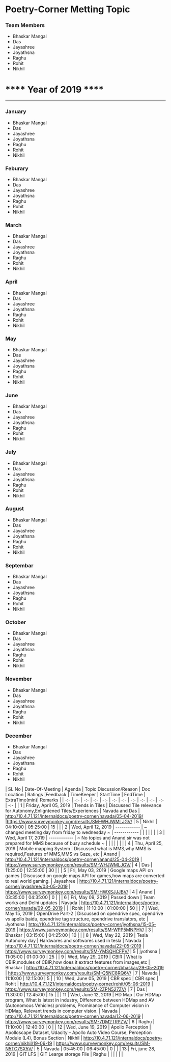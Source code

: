 #                        Poetry-Corner Metting Topic 
### Team Members
- Bhaskar Mangal
- Das
- Jayashree
- Joyathsna
- Raghu
- Rohit
- Nikhil


#         ****    Year of 2019    ****
----------------------------------------------
### January
- Bhaskar Mangal
- Das
- Jayashree
- Joyathsna
- Raghu
- Rohit
- Nikhil
 
### Feburary
- Bhaskar Mangal
- Das
- Jayashree
- Joyathsna
- Raghu
- Rohit
- Nikhil
### March
- Bhaskar Mangal
- Das
- Jayashree
- Joyathsna
- Raghu
- Rohit
- Nikhil
### April
- Bhaskar Mangal
- Das
- Jayashree
- Joyathsna
- Raghu
- Rohit
- Nikhil
### May
- Bhaskar Mangal
- Das
- Jayashree
- Joyathsna
- Raghu
- Rohit
- Nikhil
### June
- Bhaskar Mangal
- Das
- Jayashree
- Joyathsna
- Raghu
- Rohit
- Nikhil
### July
- Bhaskar Mangal
- Das
- Jayashree
- Joyathsna
- Raghu
- Rohit
- Nikhil
### August
- Bhaskar Mangal
- Das
- Jayashree
- Joyathsna
- Raghu
- Rohit
- Nikhil
### Septembar
- Bhaskar Mangal
- Das
- Jayashree
- Joyathsna
- Raghu
- Rohit
- Nikhil
### October
- Bhaskar Mangal
- Das
- Jayashree
- Joyathsna
- Raghu
- Rohit
- Nikhil
### November
- Bhaskar Mangal
- Das
- Jayashree
- Joyathsna
- Raghu
- Rohit
- Nikhil
### December
- Bhaskar Mangal
- Das
- Jayashree
- Joyathsna
- Raghu
- Rohit
- Nikhil

| SL No | Date-Of-Meeting | Agenda | Topic Discussion/Reason | Doc Location | Ratings |Feedback | TimeKeeper | StartTime  | EndTime  | ExtraTime(min)| Remarks |
| -:- | -:- | -:- | -:- | -:- | -:- | -:- | -:- | -:- | -:- | -:- | -:- |
| 1 | Friday, April 05, 2019 | Trends in Tiles | Discussed Tile relevance for Autonomy,Enligntened Tiles/Experiences | Navada and Das | http://10.4.71.121/internaldocs/poetry-corner/navada/05-04-2019/ |https://www.surveymonkey.com/results/SM-WHJWMLJGV/ | 5 | Nikhil | 04:10:00 | 05:25:00 | 15 | |
| 2 | Wed, April 12, 2019 | ------------ | ~ changed meeting day from friday to wednesday ~ | ------------ |  |  |  |  |  |
| 3 | Wed, April 17, 2019 | ------------ | ~ No topics and Anand sir was not prepared for MMS because of busy schedule ~ |  |  |  |  |  |  |
| 4 | Thu, April 25, 2019 | Mobile mapping System | Discussed what is MMS,why MMS is required,Features of MMS,MMS vs Gaze, etc | Anand | http://10.4.71.121/internaldocs/poetry-corner/anand/25-04-2019 | https://www.surveymonkey.com/results/SM-WHJWMLJGV/ | 4 | Das | 11:25:00 |  12:55:00 | 30 | |
| 5 | Fri, May 03, 2019 | Google maps API on games | Discussed on google maps API for games,how maps are converted to real world gaming.  | Jayashree | http://10.4.71.121/internaldocs/poetry-corner/jayashree/03-05-2019 | https://www.surveymonkey.com/results/SM-HWXSJJJBV/ | 4 | Anand | 03:35:00 | 04:35:00 | 0 | |
| 6 | Fri, May 09, 2019 | Passed down | Team works  and Delhi updates | Navada | http://10.4.71.121/internaldocs/poetry-corner/navada/09-05-2019 |  |  | Rohit | 11:10:00 | 01:00:00 | 50 |
| 7 | Wed, May 15, 2019 | OpenDrive Part-2 | Discussed on opendrive spec, opendrive vs apollo baidu, opendrive tag structure, opendrive translators, etc | Jyothsna | http://10.4.71.121/internaldocs/poetry-corner/jyothsna/15-05-2019 | https://www.surveymonkey.com/results/SM-WPP5MNPHV/ | 3 | Bhaskar | 03:15:00 | 04:25:00 | 10 |  |
| 8 | Wed, May 22, 2019 | Tesla Autonomy day | Hardwares and softwares used in tesla | Navada | http://10.4.71.121/internaldocs/poetry-corner/navada/22-05-2019 | https://www.surveymonkey.com/results/SM-YMSQHCFPV/ | 5 | jyothsna | 11:05:00 | 01:00:00 | 25 |
| 9 | Wed, May 29, 2019 | CBIR | What is CBIR,modules of CBIR,how does it extract features from images,etc  | Bhaskar | http://10.4.71.121/internaldocs/poetry-corner/bhaskar/29-05-2019 | https://www.surveymonkey.com/results/SM-Q5NC8RQ6V/ | 7 | Navada | 11:10:00 | 12:15:00 | 5 |
| 10 | Wed, June 05, 2019 | CBR spec | CBR spec | Rohit | http://10.4.71.121/internaldocs/poetry-corner/rohit/05-06-2019 | https://www.surveymonkey.com/results/SM-2ZPN527ZV/ | 7 | Das | 11.30:00 | 12:45:00 | 15 | |
| 11 | Wed, June 12, 2019 | HD Map | Our HDMap program, What is latest in industry, Difference between HDMap and AV (Autonomous Vehicles) problems, Prominance of Computer vision in HDMap, Relevant trends in computer vision. | Navada | http://10.4.71.121/internaldocs/poetry-corner/navada/12-06-2019 | https://www.surveymonkey.com/results/SM-7DM2TRPZV/ | 6 | Raghu | 11:10:00 | 12:40:00 | 0 |
| 12 | Wed, June 19, 2019 | Apollo Perception | Apolloscape Dataset, Udacity – Apollo Auto Video Course, Perception Module (L4), Bonus Section | Nikhil | http://10.4.71.121/internaldocs/poetry-corner/nikhil/19-06-19 | https://www.surveymonkey.com/results/SM-N5TC7SX5V/ | 5 | Navada | 05:45:00 | 06:45:00 | 0 | |
| 13 | Fri, june 28, 2019 | GIT LFS | GIT Learge storage File | Raghu |  |  |  |  |  |
